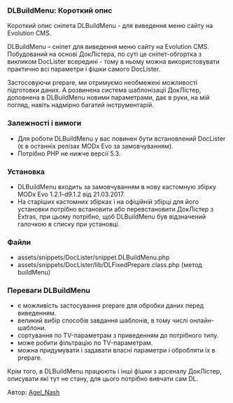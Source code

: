 
<meta http-equiv="Content-Type" content="text/html; charset=utf-8">
<h3>DLBuildMenu: Короткий опис </h3> 
Короткий опис cніпета DLBuildMenu - для виведення меню сайту на Evolution CMS.	
<br>
<p>DLBuildMenu – сніпет для виведення меню сайту на Evolution CMS. Побудований на основі ДокЛістера, по суті це сніпет-обгортка з викликом DocLister всередині - тому в ньому можна використовувати практично всі параметри і фішки самого DocLister.</p>
<p>Застосовуючи prepare, ми отримуємо необмежені можливості підготовки даних. А розвинена система шаблонізаціі ДокЛістер, доповнена в DLBuildMenu новими параметрами, дає в руки, на мій погляд, навіть надмірно багатий інструментарій.</p>
<h3>Залежності і вимоги</h3>
<ul>
	<li>Для роботи DLBuildMenu у вас повинен бути встановлений DocLister (є в останніх релізах MODx Evo за замовчуванням).</li>
	<li>Потрібно PHP не нижче версії 5.3.</li>
</ul>
<h3>Установка</h3>
<ul>
	<li>DLBuildMenu входить за замовчуванням в нову кастомную збірку MODx Evo 1.2.1-d9.1.2 від 21.03.2017.</li>
	<li>На старіших кастомних збірках і на офіційній збірці для його установки потрібно встановити або перевстановити ДокЛістер з Extras, при цьому потрібно, щоб DLBuildMenu був відзначений галочкою в списку при установці.</li>
</ul>
<h3>Файли</h3>
<ul>
	<li>assets/snippets/DocLister/snippet.DLBuildMenu.php</li>
	<li>assets/snippets/DocLister/lib/DLFixedPrepare.class.php (метод <span>buildMenu)</li>
</ul>
<h3>Переваги DLBuildMenu</h3>
<ul>
	<li>є можливість застосування prepare для обробки даних перед виведенням.</li>
	<li>великий вибір способів завдання шаблонів, в тому числі онлайн-шаблони.</li>
	<li>сортування по TV-параметрам з приведенням до потрібного типу.</li>
	<li>може робити фільтрацію по TV-параметрам.</li>
	<li>можна придумувати і задавати власні параметри і обробляти їх в prepare.</li>
</ul>
<p>Крім того, в DLBuildMenu працюють і інші фішки з арсеналу ДокЛістер, описувати які тут не стану, для цього потрібно вивчати сам DL.</p>
<p>Автор: <i class="fa fa-github fa-lg text-primary"></i> <a href="https://github.com/AgelxNash" rel="nofollow" target="_blank">Agel_Nash</a></p>
